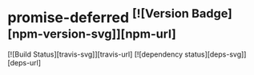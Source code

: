 # promise-deferred <sup>[![Version Badge][npm-version-svg]][npm-url]</sup>

[![Build Status][travis-svg]][travis-url]
[![dependency status][deps-svg]][deps-url]

